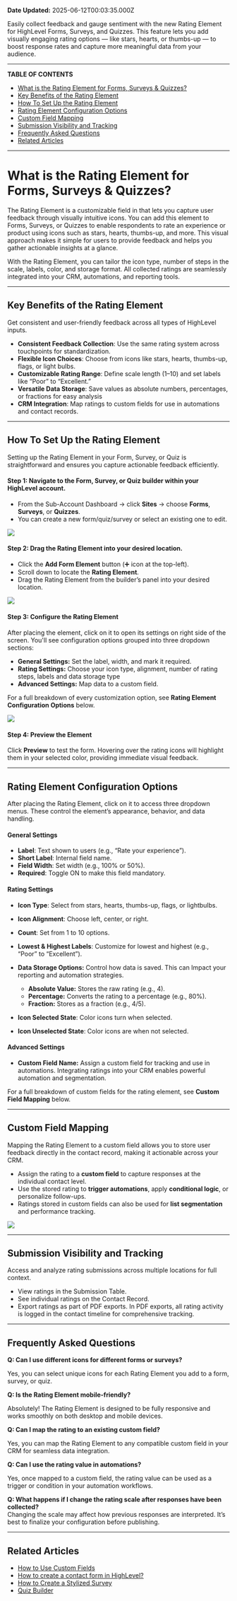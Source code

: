 **Date Updated:** 2025-06-12T00:03:35.000Z

  
Easily collect feedback and gauge sentiment with the new Rating Element for HighLevel Forms, Surveys, and Quizzes. This feature lets you add visually engaging rating options — like stars, hearts, or thumbs-up — to boost response rates and capture more meaningful data from your audience.

---

**TABLE OF CONTENTS**

* [What is the Rating Element for Forms, Surveys & Quizzes?](#What-is-the-Rating-Element-for-Forms,-Surveys-&-Quizzes?)
* [Key Benefits of the Rating Element](#Key-Benefits-of-the-Rating-Element)
* [How To Set Up the Rating Element](#How-To-Set-Up-the-Rating-Element)
* [Rating Element Configuration Options](#Rating-Element-Configuration-Options)
* [Custom Field Mapping](#Custom-Field-Mapping)
* [Submission Visibility and Tracking](#Submission-Visibility-and-Tracking)
* [Frequently Asked Questions](#Frequently-Asked-Questions)
* [Related Articles](#Related-Articles)

---

# **What is the Rating Element for Forms, Surveys & Quizzes?**

  
The Rating Element is a customizable field in that lets you capture user feedback through visually intuitive icons. You can add this element to Forms, Surveys, or Quizzes to enable respondents to rate an experience or product using icons such as stars, hearts, thumbs-up, and more. This visual approach makes it simple for users to provide feedback and helps you gather actionable insights at a glance.

  
With the Rating Element, you can tailor the icon type, number of steps in the scale, labels, color, and storage format. All collected ratings are seamlessly integrated into your CRM, automations, and reporting tools.

---

## **Key Benefits of the Rating Element**

  
Get consistent and user-friendly feedback across all types of HighLevel inputs.

  
* **Consistent Feedback Collection**: Use the same rating system across touchpoints for standardization.
* **Flexible Icon Choices**: Choose from icons like stars, hearts, thumbs-up, flags, or light bulbs.
* **Customizable Rating Range**: Define scale length (1–10) and set labels like “Poor” to “Excellent.”
* **Versatile Data Storage**: Save values as absolute numbers, percentages, or fractions for easy analysis
* **CRM Integration**: Map ratings to custom fields for use in automations and contact records.

---

## **How To Set Up the Rating Element**

  
Setting up the Rating Element in your Form, Survey, or Quiz is straightforward and ensures you capture actionable feedback efficiently.

  
#### **Step 1:** Navigate to the Form, Survey, or Quiz builder within your HighLevel account.  
  
* From the Sub-Account Dashboard → click **Sites** → choose **Forms**, **Surveys**, or **Quizzes**.
* You can create a new form/quiz/survey or select an existing one to edit.

![](https://s3.amazonaws.com/cdn.freshdesk.com/data/helpdesk/attachments/production/155048104567/original/9RRBWZcSrUkSvhhG5mWpQ9bLgF_g9y28Tw.png?1749662575)
  
  
#### **Step 2:** Drag the Rating Element into your desired location.

  
* Click the **Add Form Element** button (➕ icon at the top-left).
* Scroll down to locate the **Rating Element**.
* Drag the Rating Element from the builder’s panel into your desired location.

![](https://s3.amazonaws.com/cdn.freshdesk.com/data/helpdesk/attachments/production/155048104689/original/CCEIKWnCKb3JvmOwlB3bpq_HVkTkQ0BTvg.png?1749662733)  
  
#### **Step 3:** Configure the Rating Element 

####   

After placing the element, click on it to open its settings on right side of the screen. You'll see configuration options grouped into three dropdown sections:  
  
* **General Settings:** Set the label, width, and mark it required.
* **Rating Settings:** Choose your icon type, alignment, number of rating steps, labels and data storage type
* **Advanced Settings:** Map data to a custom field.

For a full breakdown of every customization option, see **Rating Element Configuration Options** below.

  
![](https://s3.amazonaws.com/cdn.freshdesk.com/data/helpdesk/attachments/production/155048105183/original/rtm9w7R6BYAoo6GyNGe5sAY_XIBTM6qbTg.png?1749663692)  
  
#### **Step 4:** Preview the Element

  
Click **Preview** to test the form. Hovering over the rating icons will highlight them in your selected color, providing immediate visual feedback.

---

## **Rating Element Configuration Options**

  
After placing the Rating Element, click on it to access three dropdown menus. These control the element’s appearance, behavior, and data handling.
  
  
#### General Settings

  
* **Label**: Text shown to users (e.g., “Rate your experience”).
* **Short Label**: Internal field name.
* **Field Width**: Set width (e.g., 100% or 50%).
* **Required**: Toggle ON to make this field mandatory.

#### Rating Settings

  
* **Icon Type**: Select from stars, hearts, thumbs-up, flags, or lightbulbs.
* **Icon Alignment**: Choose left, center, or right.
* **Count**: Set from 1 to 10 options.
* **Lowest & Highest Labels**: Customize for lowest and highest (e.g., “Poor” to “Excellent”).
* **Data Storage Options:** Control how data is saved. This can Impact your reporting and automation strategies.  
    
   * **Absolute Value:** Stores the raw rating (e.g., 4).  
   * **Percentage:** Converts the rating to a percentage (e.g., 80%).  
   * **Fraction:** Stores as a fraction (e.g., 4/5).
* **Icon Selected State**: Color icons turn when selected.
* **Icon Unselected State**: Color icons are when not selected.

#### Advanced Settings

  
* **Custom Field Name:** Assign a custom field for tracking and use in automations. Integrating ratings into your CRM enables powerful automation and segmentation.

  
For a full breakdown of custom fields for the rating element, see **Custom Field Mapping** below.

---

## **Custom Field Mapping**

  
Mapping the Rating Element to a custom field allows you to store user feedback directly in the contact record, making it actionable across your CRM.

  
* Assign the rating to a **custom field** to capture responses at the individual contact level.
* Use the stored rating to **trigger automations**, apply **conditional logic**, or personalize follow-ups.
* Ratings stored in custom fields can also be used for **list segmentation** and performance tracking.

  
![](https://s3.amazonaws.com/cdn.freshdesk.com/data/helpdesk/attachments/production/155048107185/original/HatAtaL76XzkKzxzfs2gHOgJDjLsaKOmrA.png?1749666679)

---

## **Submission Visibility and Tracking**

  
Access and analyze rating submissions across multiple locations for full context.

  
* View ratings in the Submission Table.
* See individual ratings on the Contact Record.
* Export ratings as part of PDF exports. In PDF exports, all rating activity is logged in the contact timeline for comprehensive tracking.

---

## **Frequently Asked Questions**

**Q: Can I use different icons for different forms or surveys?**

Yes, you can select unique icons for each Rating Element you add to a form, survey, or quiz.

  
**Q: Is the Rating Element mobile-friendly?**

Absolutely! The Rating Element is designed to be fully responsive and works smoothly on both desktop and mobile devices.  
  
**Q: Can I map the rating to an existing custom field?**

Yes, you can map the Rating Element to any compatible custom field in your CRM for seamless data integration.

  
**Q: Can I use the rating value in automations?**

Yes, once mapped to a custom field, the rating value can be used as a trigger or condition in your automation workflows.

  
**Q: What happens if I change the rating scale after responses have been collected?**  
Changing the scale may affect how previous responses are interpreted. It’s best to finalize your configuration before publishing.

---

## **Related Articles**

  
* [How to Use Custom Fields](https://help.gohighlevel.com/en/support/solutions/articles/48001161579)
* [How to create a contact form in HighLevel?](https://help.gohighlevel.com/en/support/solutions/articles/155000004549)
* [How to Create a Stylized Survey](https://help.gohighlevel.com/en/support/solutions/articles/48001165941)
* [Quiz Builder](https://help.gohighlevel.com/en/support/solutions/articles/155000004126)
